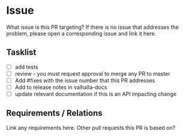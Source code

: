 # Issue

What issue is this PR targeting? If there is no issue that addresses the problem, please open a corresponding issue and link it here.

## Tasklist

 - [ ] add tests
 - [ ] review - you must request approval to merge any PR to master
 - [ ] Add #fixes with the issue number that this PR addresses
 - [ ] Add to release notes in valhalla-docs
 - [ ] update relevant documentation if this is an API impacting change

## Requirements / Relations

 Link any requirements here. Other pull requests this PR is based on?
